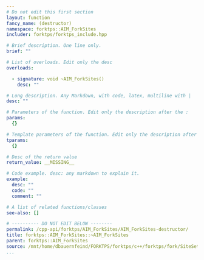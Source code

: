```yaml
---
# Do not edit this first section
layout: function
fancy_name: (destructor)
namespace: forktps::AIM_ForkSites
includer: forktps/forktps_include.hpp

# Brief description. One line only.
brief: ""

# List of overloads. Edit only the desc
overloads:

  - signature: void ~AIM_ForkSites()
    desc: ""

# Long description. Any Markdown, with code, latex, multiline with |
desc: ""

# Parameters of the function. Edit only the description after the :
params:
  {}

# Template parameters of the function. Edit only the description after the :
tparams:
  {}

# Desc of the return value
return_value: __MISSING__

# Code example. desc: any markdown to explain it.
example:
  desc: ""
  code: ""
  comment: ""

# A list of related functions/classes
see-also: []

# ---------- DO NOT EDIT BELOW --------
permalink: /cpp-api/forktps/AIM_ForkSites/AIM_ForkSites-destructor/
title: forktps::AIM_ForkSites::~AIM_ForkSites
parent: forktps::AIM_ForkSites
source: /mnt/home/dbauernfeind/FORKTPS/forktps/c++/forktps/fork/SiteSets/AIM_ForkSites.hpp
...
```



